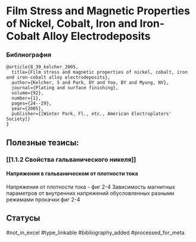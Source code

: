 # Film Stress and Magnetic Properties of Nickel, Cobalt, Iron and Iron-Cobalt Alloy Electrodeposits

### Библиография
```
@article{8_39_kelcher_2005,
  title={Film stress and magnetic properties of nickel, cobalt, iron and iron-cobalt alloy electrodeposits},
  author={Kelcher, S and Park, DY and Yoo, BY and Myung, NV},
  journal={Plating and surface finishing},
  volume={92},
  number={1},
  pages={24--29},
  year={2005},
  publisher={[Winter Park, Fl., etc., American Electroplaters' Society]}
}
```

## Полезные тезисы:
### [[1.1.2 Свойства гальванического никеля]]
#### Напряжения в гальваническом от плотности тока 
Напряжения от плотности тока - фиг 2-4
Зависимость магнитных параметров от внутренних напряжений обусловленных разными режимами прокачки	фиг 2-4

## Статусы
#not_in_excel 
#type_linkable 
#bibliography_added
#processed_for_meta
